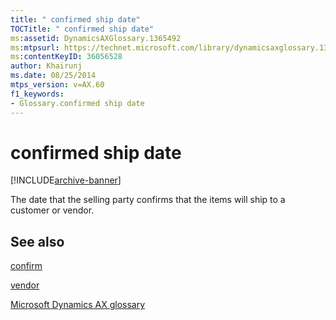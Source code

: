 ```yaml
---
title: " confirmed ship date"
TOCTitle: " confirmed ship date"
ms:assetid: DynamicsAXGlossary.1365492
ms:mtpsurl: https://technet.microsoft.com/library/dynamicsaxglossary.1365492(v=AX.60)
ms:contentKeyID: 36056528
author: Khairunj
ms.date: 08/25/2014
mtps_version: v=AX.60
f1_keywords:
- Glossary.confirmed ship date
---
```


# confirmed ship date


[!INCLUDE[archive-banner](includes/archive-banner.md)]

The date that the selling party confirms that the items will ship to a customer or vendor.

## See also

[confirm](confirm.md)

[vendor](vendor.md)

[Microsoft Dynamics AX glossary](glossary/microsoft-dynamics-ax-glossary.md)

  


